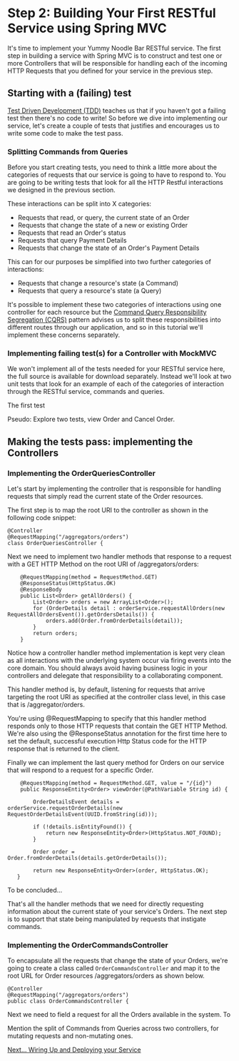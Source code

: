# Step 2: Building Your First RESTful Service using Spring MVC

It's time to implement your Yummy Noodle Bar RESTful service. The first step in building a service with Spring MVC is to construct and test one or more Controllers that will be responsible for handling each of the incoming HTTP Requests that you defined for your service in the previous step.

## Starting with a (failing) test

[Test Driven Development (TDD)]() teaches us that if you haven't got a failing test then there's no code to write! So before we dive into implementing our service, let's create a couple of tests that justifies and encourages us to write some code to make the test pass.

### Splitting Commands from Queries

Before you start creating tests, you need to think a little more about the categories of requests that our service is going to have to respond to. You are going to be writing tests that look for all the HTTP Restful interactions we designed in the previous section.

These interactions can be split into X categories:

* Requests that read, or query, the current state of an Order
* Requests that change the state of a new or existing Order
* Requests that read an Order's status
* Requests that query Payment Details
* Requests that change the state of an Order's Payment Details

This can for our purposes be simplified into two further categories of interactions:

* Requests that change a resource's state (a Command)
* Requests that query a resource's state (a Query)

It's possible to implement these two categories of interactions using one controller for each resource but the [Command Query Responsibility Segregation (CQRS)](http://martinfowler.com/bliki/CQRS.html) pattern advises us to split these responsibilities into different routes through our application, and so in this tutorial we'll implement these concerns separately.

### Implementing failing test(s) for a Controller with MockMVC

We won't implement all of the tests needed for your RESTful service here, the full source is available for download separately. Instead we'll look at two unit tests that look for an example of each of the categories of interaction through the RESTful service, commands and queries.

The first test 

Pseudo: Explore two tests, view Order and Cancel Order.

## Making the tests pass: implementing the Controllers

### Implementing the OrderQueriesController

Let's start by implementing the controller that is responsible for handling requests that simply read the current state of the Order resources.

The first step is to map the root URI to the controller as shown in the following code snippet:

	@Controller
	@RequestMapping("/aggregators/orders")
	class OrderQueriesController {

Next we need to implement two handler methods that response to a request with a GET HTTP Method on the root URI of /aggregators/orders:

	    @RequestMapping(method = RequestMethod.GET)
    	@ResponseStatus(HttpStatus.OK)
    	@ResponseBody
    	public List<Order> getAllOrders() {
        	List<Order> orders = new ArrayList<Order>();
        	for (OrderDetails detail : orderService.requestAllOrders(new RequestAllOrdersEvent()).getOrdersDetails()) {
            	orders.add(Order.fromOrderDetails(detail));
        	}
        	return orders;
    	}

Notice how a controller handler method implementation is kept very clean as all interactions with the underlying system occur via firing events into the core domain. You should always avoid having business logic in your controllers and delegate that responsibility to a collaborating component.

This handler method is, by default, listening for requests that arrive targeting the root URI as specified at the controller class level, in this case that is /aggregator/orders.

You're using @RequestMapping to specify that this handler method responds only to those HTTP requests that contain the GET HTTP Method. We're also using the @ResponseStatus annotation for the first time here to set the default, successful execution Http Status code for the HTTP response that is returned to the client.

Finally we can implement the last query method for Orders on our service that will respond to a request for a specific Order.

	    @RequestMapping(method = RequestMethod.GET, value = "/{id}")
    	public ResponseEntity<Order> viewOrder(@PathVariable String id) {

        	OrderDetailsEvent details = orderService.requestOrderDetails(new RequestOrderDetailsEvent(UUID.fromString(id)));

	        if (!details.isEntityFound()) {
	            return new ResponseEntity<Order>(HttpStatus.NOT_FOUND);
	        }

	        Order order = Order.fromOrderDetails(details.getOrderDetails());

	        return new ResponseEntity<Order>(order, HttpStatus.OK);
 	   }

To be concluded…

That's all the handler methods that we need for directly requesting information about the current state of your service's Orders. The next step is to support that state being manipulated by requests that instigate commands.

### Implementing the OrderCommandsController

To encapsulate all the requests that change the state of your Orders, we're going to create a class called `OrderCommandsController` and map it to the root URL for Order resources /aggregators/orders as shown below.

	@Controller
	@RequestMapping("/aggregators/orders")
	public class OrderCommandsController {

Next we need to field a request for all the Orders available in the system. To 


Mention the split of Commands from Queries across two controllers, for mutating requests and non-mutating ones.

[Next… Wiring Up and Deploying your Service](../3/)
